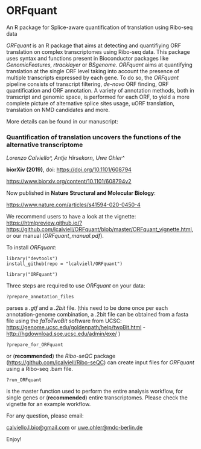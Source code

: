 # ORFquant
An R package for Splice-aware quantification of translation using Ribo-seq data


*ORFquant* is an R package that aims at detecting and quantifiying ORF translation on complex transcriptomes using Ribo-seq data.
This package uses syntax and functions present in Bioconductor packages like *GenomicFeatures*, *rtracklayer* or *BSgenome*. 
*ORFquant* aims at quantifying translation at the single ORF level taking into account the presence of multiple transcripts expressed by each gene.
To do so, the *ORFquant* pipeline consists of transcript filtering, *de-novo* ORF finding, ORF quantification and ORF annotation.
A variety of annotation methods, both in transcript and genomic space, is performed for each ORF, to yield a more complete picture of alternative splice sites usage, uORF translation, translation on NMD candidates and more.

More details can be found in our manuscript:

### Quantification of translation uncovers the functions of the alternative transcriptome ###

*Lorenzo Calviello^, Antje Hirsekorn, Uwe Ohler^*

**biorXiv (2019)**, doi: https://doi.org/10.1101/608794

https://www.biorxiv.org/content/10.1101/608794v2

Now published in **Nature Structural and Molecular Biology**:

https://www.nature.com/articles/s41594-020-0450-4

We recommend users to have a look at the vignette: https://htmlpreview.github.io/?https://github.com/lcalviell/ORFquant/blob/master/ORFquant_vignette.html, or our manual (*ORFquant_manual.pdf*).


To install *ORFquant*:

```
library("devtools")
install_github(repo = "lcalviell/ORFquant")

library("ORFquant")

```

Three steps are required to use *ORFquant* on your data:
```
?prepare_annotation_files
```
parses a *.gtf* and a *.2bit* file. (this need to be done once per each annotation-genome combination, a .2bit file can be obtained from a fasta file using the *faToTwoBit* software from UCSC: https://genome.ucsc.edu/goldenpath/help/twoBit.html - http://hgdownload.soe.ucsc.edu/admin/exe/ )


```
?prepare_for_ORFquant
```
or (**recommended**) the *Ribo-seQC* package (https://github.com/lcalviell/Ribo-seQC) can create input files for *ORFquant* using a Ribo-seq .bam file.


```
?run_ORFquant
```

is the master function used to perform the entire analysis workflow, for single genes or (**recommended**) entire transcriptomes.
Please check the vignette for an example workflow.


For any question, please email:

calviello.l.bio@gmail.com or uwe.ohler@mdc-berlin.de


Enjoy!


